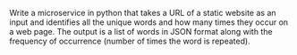 Write a microservice in python that takes a URL of a static website as an input and identifies all the unique words and how many times they occur on a web page. The output is a list of words in JSON format along with the frequency of occurrence (number of times the word is repeated).
